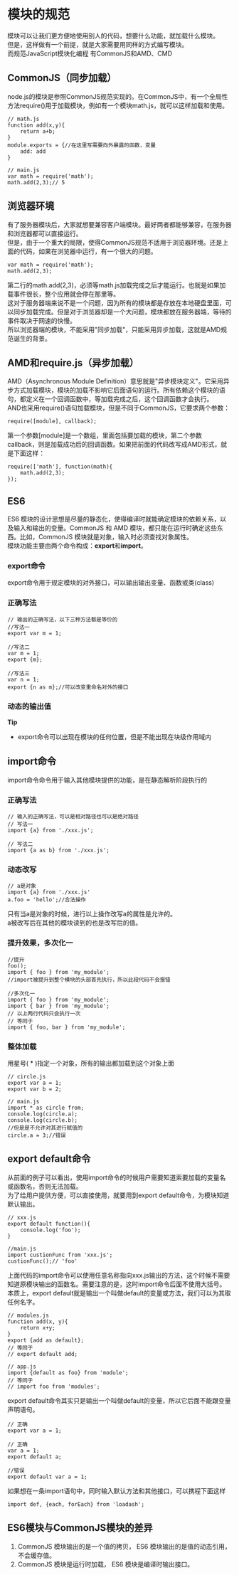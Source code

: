 # 模块的规范
模块可以让我们更方便地使用别人的代码，想要什么功能，就加载什么模块。   
但是，这样做有一个前提，就是大家需要用同样的方式编写模块。   
而规范JavaScript模块化编程
有CommonJS和AMD、CMD
## CommonJS（同步加载）
node.js的模块是参照CommonJS规范实现的。在CommonJS中，有一个全局性方法require()用于加载模块，例如有一个模块math.js，就可以这样加载和使用。
```
// math.js
function add(x,y){
    return a+b;
}
module.exports = {//在这里写需要向外暴露的函数，变量
    add: add
}

// main.js
var math = require('math');
math.add(2,3);// 5
```
## 浏览器环境
有了服务器模块后，大家就想要兼容客户端模块。最好两者都能够兼容，在服务器和浏览器都可以直接运行。   
但是，由于一个重大的局限，使得CommonJS规范不适用于浏览器环境。还是上面的代码，如果在浏览器中运行，有一个很大的问题。
```
var math = require('math');
math.add(2,3);
```
第二行的math.add(2,3)，必须等math.js加载完成之后才能运行。也就是如果加载事件很长，整个应用就会停在那里等。   
这对于服务器端来说不是一个问题，因为所有的模块都是存放在本地硬盘里面，可以同步加载完成。但是对于浏览器却是一个大问题，模块都放在服务器端，等待的事件取决于网速的快慢。   
所以浏览器端的模块，不能采用"同步加载"，只能采用异步加载，这就是AMD规范诞生的背景。
## AMD和require.js（异步加载）
AMD（Asynchronous Module Definition）意思就是"异步模块定义"。它采用异步方式加载模块，模块的加载不影响它后面语句的运行。所有依赖这个模块的语句，都定义在一个回调函数中，等加载完成之后，这个回调函数才会执行。   
AND也采用require()语句加载模块，但是不同于CommonJS，它要求两个参数：
```
require([module], callback);
```
第一个参数[module]是一个数组，里面包括要加载的模块，第二个参数callback，则是加载成功后的回调函数。如果把前面的代码改写成AMD形式，就是下面这样：
```
require(['math'], function(math){
    math.add(2,3);
});
```
## ES6
ES6 模块的设计思想是尽量的静态化，使得编译时就能确定模块的依赖关系，以及输入和输出的变量。CommonJS 和 AMD 模块，都只能在运行时确定这些东西。比如，CommonJS 模块就是对象，输入时必须查找对象属性。   
模块功能主要由两个命令构成：**export**和**import**。
### export命令
export命令用于规定模块的对外接口，可以输出输出变量、函数或类(class)   
### 正确写法
```
// 输出的正确写法，以下三种方法都是等价的
//写法一
export var m = 1;

//写法二
var m = 1;
export {m};

//写法三
var n = 1;
export {n as m};//可以改变重命名对外的接口
```
### 动态的输出值
**Tip**   
* export命令可以出现在模块的任何位置，但是不能出现在块级作用域内

## import命令
import命令命令用于输入其他模块提供的功能，是在静态解析阶段执行的   
### 正确写法
```
// 输入的正确写法，可以是相对路径也可以是绝对路径
// 写法一
import {a} from './xxx.js';

// 写法二
import {a as b} from './xxx.js';
```
### 动态改写
```
// a是对象
import {a} from './xxx.js'
a.foo = 'hello';//合法操作
```
只有当a是对象的时候，进行以上操作改写a的属性是允许的。   
a被改写后在其他的模块读到的也是改写后的值。
### 提升效果，多次化一
```
//提升
foo();
import { foo } from 'my_module';
//import被提升到整个模块的头部首先执行，所以此段代码不会报错

//多次化一
import { foo } from 'my_module';
import { bar } from 'my_module';
// 以上两行代码只会执行一次
// 等同于
import { foo, bar } from 'my_module';
```
### 整体加载
用星号( * )指定一个对象，所有的输出都加载到这个对象上面
```
// circle.js
export var a = 1;
export var b = 2;

// main.js
import * as circle from;
console.log(circle.a);
console.log(circle.b);
//但是是不允许对其进行赋值的
circle.a = 3;//错误
```
## export default命令
从前面的例子可以看出，使用import命令的时候用户需要知道索要加载的变量名或函数名，否则无法加载。   
为了给用户提供方便，可以直接使用，就要用到export default命令，为模块知道默认输出。   
```
// xxx.js
export default function(){
    console.log('foo');
}

//main.js
import custionFunc from 'xxx.js';
custionFunc();// 'foo'
```
上面代码的import命令可以使用任意名称指向xxx.js输出的方法，这个时候不需要知道原模块输出的函数名。需要注意的是，这时import命令后面不使用大括号。   
本质上，export default就是输出一个叫做default的变量或方法，我们可以为其取任何名字。
```
// modules.js
function add(x, y){
    return x+y;
}
export {add as default};
// 等同于
// export default add;

// app.js
import {default as foo} from 'module';
// 等同于
// import foo from 'modules';
```
export default命令其实只是输出一个叫做default的变量，所以它后面不能跟变量声明语句。
```
// 正确
export var a = 1;

// 正确
var a = 1;
export default a;

//错误
export default var a = 1;
```
如果想在一条import语句中，同时输入默认方法和其他接口，可以携程下面这样
```
import def, {each, forEach} from 'loadash';
```

## ES6模块与CommonJS模块的差异
1. CommonJS 模块输出的是一个值的拷贝， ES6 模块输出的是值的动态引用，不会缓存值。
2. CommonJS 模块是运行时加载， ES6 模块是编译时输出接口。
